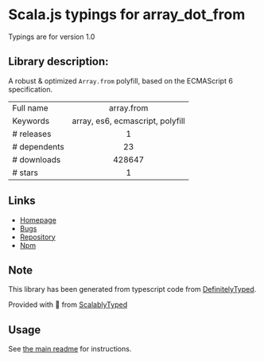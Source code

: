 
# Scala.js typings for array_dot_from

Typings are for version 1.0

## Library description:
A robust & optimized `Array.from` polyfill, based on the ECMAScript 6 specification.

|                    |                 |
| ------------------ | :-------------: |
| Full name          | array.from |
| Keywords           | array, es6, ecmascript, polyfill |
| # releases         | 1 |
| # dependents       | 23 |
| # downloads        | 428647 |
| # stars            | 1 |

## Links
- [Homepage](https://mths.be/array-from)
- [Bugs](https://github.com/mathiasbynens/Array.from/issues)
- [Repository](https://github.com/mathiasbynens/Array.from)
- [Npm](https://www.npmjs.com/package/array.from)
    


## Note
This library has been generated from typescript code from [DefinitelyTyped](https://definitelytyped.org).

Provided with :purple_heart: from [ScalablyTyped](https://github.com/oyvindberg/ScalablyTyped)

## Usage
See [the main readme](../../readme.md) for instructions.


